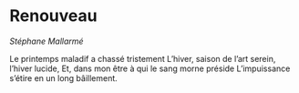 # Renouveau

*Stéphane Mallarmé*

Le printemps maladif a chassé tristement
L’hiver, saison de l’art serein, l’hiver lucide,
Et, dans mon être à qui le sang morne préside
L’impuissance s’étire en un long bâillement.
